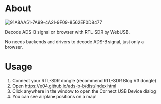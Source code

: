 # About

![91A8AA51-7A99-4A21-9F09-8562EF0D8477](https://user-images.githubusercontent.com/47185462/195645040-65dd8f5e-c732-4f49-8ff7-4145bd675c84.gif)

Decode ADS-B signal on browser with RTL-SDR by WebUSB.

No needs backends and drivers to decode ADS-B signal, just only a browser.

# Usage

1. Connect your RTL-SDR dongle (recommend RTL-SDR Blog V3 dongle)
2. Open https://e04.github.io/ads-b-b/dist/index.html
3. Click anywhere in the window to open the Connect USB Device dialog
4. You can see airplane positions on a map!
